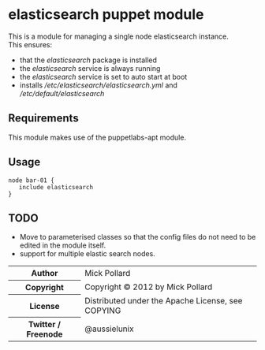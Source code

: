 # elasticsearch puppet module

This is a module for managing a single node elasticsearch instance.  
This ensures:

* that the _elasticsearch_ package is installed
* the _elasticsearch_ service is always running
* the _elasticsearch_ service is set to auto start at boot
* installs _/etc/elasticsearch/elasticsearch.yml_ and  _/etc/default/elasticsearch_

## Requirements

This module makes use of the puppetlabs-apt module.  


## Usage

    node bar-01 {
       include elasticsearch
    }

## TODO

* Move to parameterised classes so that the config files do not need to be edited
  in the module itself.  
* support for multiple elastic search nodes.  

<table>
  <tr>
    <th>Author</th><td>Mick Pollard</td>
  </tr>
  <tr>
    <th>Copyright</th><td>Copyright © 2012 by Mick Pollard</td>
  </tr>
  <tr>
    <th>License</th><td>Distributed under the Apache License, see COPYING</td>
  </tr>
  <tr>
    <th>Twitter / Freenode</th><td>@aussielunix</td>
  </tr>
</table>


